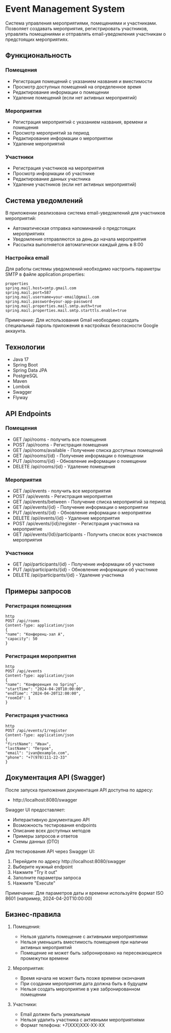 # Event Management System

Система управления мероприятиями, помещениями и участниками. Позволяет создавать мероприятия, регистрировать участников, управлять помещениями и отправлять email-уведомления участникам о предстоящих мероприятиях.

## Функциональность

### Помещения
- Регистрация помещений с указанием названия и вместимости
- Просмотр доступных помещений на определенное время
- Редактирование информации о помещении
- Удаление помещений (если нет активных мероприятий)

### Мероприятия
- Регистрация мероприятий с указанием названия, времени и помещения
- Просмотр мероприятий за период
- Редактирование информации о мероприятии
- Удаление мероприятий

### Участники
- Регистрация участников на мероприятия
- Просмотр информации об участнике
- Редактирование данных участника
- Удаление участников (если нет активных мероприятий)

## Система уведомлений

В приложении реализована система email-уведомлений для участников мероприятий:
* Автоматическая отправка напоминаний о предстоящих мероприятиях
* Уведомления отправляются за день до начала мероприятия
* Рассылка выполняется автоматически каждый день в 8:00

### Настройка email

Для работы системы уведомлений необходимо настроить параметры SMTP в файле application.properties:

```
properties
spring.mail.host=smtp.gmail.com
spring.mail.port=587
spring.mail.username=your-email@gmail.com
spring.mail.password=your-app-password
spring.mail.properties.mail.smtp.auth=true
spring.mail.properties.mail.smtp.starttls.enable=true
```


Примечание: Для использования Gmail необходимо создать специальный пароль приложения в настройках безопасности Google аккаунта.

## Технологии
- Java 17
- Spring Boot
- Spring Data JPA
- PostgreSQL
- Maven
- Lombok
- Swagger
- Flyway

## API Endpoints

### Помещения
* GET /api/rooms - получить все помещения
* POST /api/rooms - Регистрация помещения
* GET /api/rooms/available - Получение списка доступных помещений
* GET /api/rooms/{id} - Получение информации о помещении
* PUT /api/rooms/{id} - Обновление информации о помещении
* DELETE /api/rooms/{id} - Удаление помещения

### Мероприятия
* GET /api/events - получить все мероприятия
* POST /api/events - Регистрация мероприятия
* GET /api/events/between - Получение списка мероприятий за период
* GET /api/events/{id} - Получение информации о мероприятии
* PUT /api/events/{id} - Обновление информации о мероприятии
* DELETE /api/events/{id} - Удаление мероприятия
* POST /api/events/{id}/register - Регистрация участника на мероприятие
* GET /api/events/{Id}/participants - Получить список всех участников мероприятия

### Участники
* GET /api/participants/{id} - Получение информации об участнике
* PUT /api/participants/{id} - Обновление информации об участнике
* DELETE /api/participants/{id} - Удаление участника

## Примеры запросов

### Регистрация помещения
```
http
POST /api/rooms
Content-Type: application/json
{
"name": "Конференц-зал А",
"capacity": 50
}
```


### Регистрация мероприятия

```
http
POST /api/events
Content-Type: application/json
{ 
"name": "Конференция по Spring", 
"startTime": "2024-04-20T10:00:00", 
"endTime": "2024-04-20T12:00:00", 
"roomId": 1 
}
```


### Регистрация участника
```
http
POST /api/events/1/register
Content-Type: application/json
{
"firstName": "Иван",
"lastName": "Петров",
"email": "ivan@example.com",
"phone": "+7(978)111-22-33"
}
```

## Документация API (Swagger)

После запуска приложения документация API доступна по адресу:
* http://localhost:8080/swagger

Swagger UI предоставляет:
- Интерактивную документацию API
- Возможность тестирования endpoints
- Описание всех доступных методов
- Примеры запросов и ответов
- Схемы данных (DTO)

Для тестирования API через Swagger UI:
1. Перейдите по адресу http://localhost:8080/swagger
2. Выберите нужный endpoint
3. Нажмите "Try it out"
4. Заполните параметры запроса
5. Нажмите "Execute"

Примечание: Для параметров даты и времени используйте формат ISO 8601 (например, 2024-04-20T10:00:00)

## Бизнес-правила

1. Помещения:
   - Нельзя удалить помещение с активными мероприятиями
   - Нельзя уменьшить вместимость помещения при наличии активных мероприятий
   - Помещение не может быть забронировано на пересекающиеся промежутки времени

2. Мероприятия:
   - Время начала не может быть позже времени окончания
   - При создании мероприятия дата должна быть в будущем
   - Нельзя создать мероприятие в уже забронированном помещении

3. Участники:
   - Email должен быть уникальным
   - Нельзя удалить участника с активными мероприятиями
   - Формат телефона: +7(XXX)XXX-XX-XX